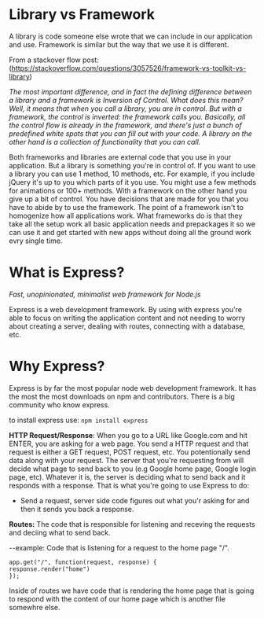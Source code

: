# Library vs Framework

A library is code someone else wrote that we can include in our application and use. Framework is similar but the way that we use it is different. 

From a stackover flow post: (https://stackoverflow.com/questions/3057526/framework-vs-toolkit-vs-library)

*The most important difference, and in fact the defining difference between a library and a framework is Inversion of Control. What does this mean? Well, it means that when you call a library, you are in control. But with a framework, the control is inverted: the framework calls you. Basically, all the control flow is already in the framework, and there's just a bunch of predefined white spots that you can fill out with your code. A library on the other hand is a collection of functionality that you can call.*

Both frameworks and libraries are external code that you use in your application. But a library is something you're in control of. If you want to use a library you can use 1 method, 10 methods, etc. For example, if you include jQuery it's up to you which parts of it you use. You might use a few methods for animations or 100+ methods. With a framework on the other hand you give up a bit of control. You have decisions that are made for you that you have to abide by to use the framework. The point of a framework isn't to homogenize how all applications work. What frameworks do is that they take all the setup work all basic application needs and prepackages it so we can use it and get started with new apps without doing all the ground work evry single time. 

# What is Express?
*Fast, unopinionated, minimalist web framework for Node.js*

Express is a web development framework. By using with express you're able to focus on writing the application content and not needing to worry about creating a server, dealing with routes, connecting with a database, etc. 

# Why Express? 
Express is by far the most popular node web development framework. It has the most the most downloads on npm and contributors. There is a big community who know express.

to install express use: 
```npm install express```

**HTTP Request/Response**: When you go to a URL like Google.com and hit ENTER, you are asking for a web page. You send a HTTP request and that request is either a GET request, POST request, etc. You potentionally send data along with your request. The server that you're requesting from will decide what page to send back to you (e.g Google home page, Google login page, etc). Whatever it is, the server is deciding what to send back and it responds with a response. That is what you're going to use Express to do:

+ Send a request, server side code figures out what you'r asking for and then it sends you back a response. 


**Routes:** The code that is responsible for listening and receving the requests and deciing what to send back. 

--example: Code that is listening for a request to the home page "/".

```
app.get("/", function(request, response) {
response.render("home")
});
```

Inside of routes we have code that is rendering the home page that is going to respond with the content of our home page which is another file somewhre else. 


